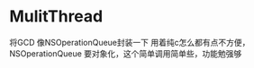 MulitThread
===========

将GCD 像NSOperationQueue封装一下 用着纯c怎么都有点不方便，NSOperationQueue 要对象化，这个简单调用简单些，功能勉强够
